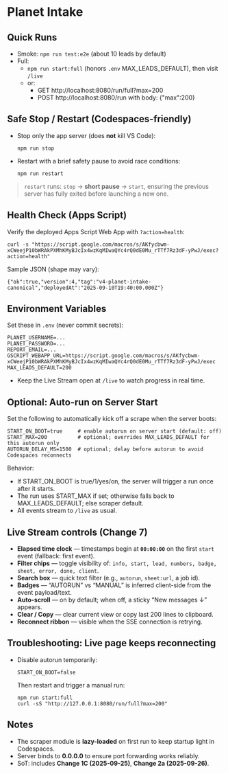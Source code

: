 # Planet Intake

## Quick Runs

- Smoke: `npm run test:e2e` (about 10 leads by default)
- Full:
  - `npm run start:full` (honors `.env` MAX_LEADS_DEFAULT), then visit `/live`
  - or:
    - GET  http://localhost:8080/run/full?max=200
    - POST http://localhost:8080/run  with body: {"max":200}

## Safe Stop / Restart (Codespaces-friendly)
- Stop only the app server (does **not** kill VS Code):
  
      npm run stop

- Restart with a brief safety pause to avoid race conditions:

      npm run restart

> `restart` runs: `stop` → **short pause** → `start`, ensuring the previous server has fully exited before launching a new one.

## Health Check (Apps Script)
Verify the deployed Apps Script Web App with `?action=health`:

    curl -s "https://script.google.com/macros/s/AKfycbwm-xCWeejP10bWRAkPXMhKMyBJcIx4wzKqMIwaQYc4rQ0dE0Mu_rTTf7Rz3dF-yPwJ/exec?action=health"

Sample JSON (shape may vary):

    {"ok":true,"version":4,"tag":"v4-planet-intake-canonical","deployedAt":"2025-09-10T19:40:00.000Z"}

## Environment Variables

Set these in `.env` (never commit secrets):

    PLANET_USERNAME=...
    PLANET_PASSWORD=...
    REPORT_EMAIL=...
    GSCRIPT_WEBAPP_URL=https://script.google.com/macros/s/AKfycbwm-xCWeejP10bWRAkPXMhKMyBJcIx4wzKqMIwaQYc4rQ0dE0Mu_rTTf7Rz3dF-yPwJ/exec
    MAX_LEADS_DEFAULT=200

- Keep the Live Stream open at `/live` to watch progress in real time.

## Optional: Auto-run on Server Start

Set the following to automatically kick off a scrape when the server boots:

    START_ON_BOOT=true     # enable autorun on server start (default: off)
    START_MAX=200          # optional; overrides MAX_LEADS_DEFAULT for this autorun only
    AUTORUN_DELAY_MS=1500  # optional; delay before autorun to avoid Codespaces reconnects

Behavior:
- If START_ON_BOOT is true/1/yes/on, the server will trigger a run once after it starts.
- The run uses START_MAX if set; otherwise falls back to MAX_LEADS_DEFAULT; else scraper default.
- All events stream to `/live` as usual.

## Live Stream controls (Change 7)

- **Elapsed time clock** — timestamps begin at **`00:00:00`** on the first `start` event (fallback: first event).
- **Filter chips** — toggle visibility of: `info, start, lead, numbers, badge, sheet, error, done, client`.
- **Search box** — quick text filter (e.g., `autorun`, `sheet:url`, a job id).
- **Badges** — “AUTORUN” vs “MANUAL” is inferred client-side from the event payload/text.
- **Auto-scroll** — on by default; when off, a sticky “New messages ↓” appears.
- **Clear / Copy** — clear current view or copy last 200 lines to clipboard.
- **Reconnect ribbon** — visible when the SSE connection is retrying.

## Troubleshooting: Live page keeps reconnecting
- Disable autorun temporarily:

      START_ON_BOOT=false

  Then restart and trigger a manual run:

      npm run start:full
      curl -sS "http://127.0.0.1:8080/run/full?max=200"

## Notes
- The scraper module is **lazy-loaded** on first run to keep startup light in Codespaces.
- Server binds to **0.0.0.0** to ensure port forwarding works reliably.
- SoT: includes **Change 1C (2025-09-25)**, **Change 2a (2025-09-26)**.
